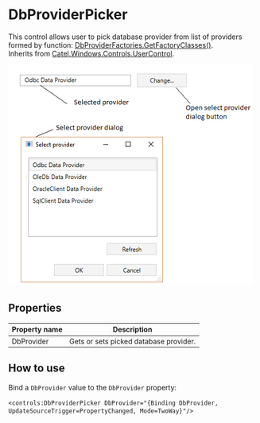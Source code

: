 DbProviderPicker
================

This control allows user to pick database provider from list of providers formed by function: [DbProviderFactories.GetFactoryClasses()][1].
<br />Inherits from [Catel.Windows.Controls.UserControl][2].

![DbProviderPicker 01][3]

## Properties

Property name|Description
-|-
DbProvider|Gets or sets picked database provider.

## How to use

Bind a `DbProvider` value to the `DbProvider` property:
```
<controls:DbProviderPicker DbProvider="{Binding DbProvider, UpdateSourceTrigger=PropertyChanged, Mode=TwoWay}"/>
```
[1]: https://msdn.microsoft.com/en-us/library/system.data.common.dbproviderfactories.getfactoryclasses(v=vs.110).aspx
[2]: https://catelproject.atlassian.net/wiki/display/CTL/UserControl
[3]: ../images/orc.controls/dbproviderpicker/DbProviderPicker_01.png
